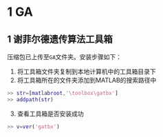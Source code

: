 # 1 GA
## 1 谢菲尔德遗传算法工具箱
压缩包已上传至`GA`文件夹。安装步骤如下：
1. 将工具箱文件夹复制到本地计算机中的工具箱目录下
2. 将工具箱所在的文件夹添加到MATLAB的搜索路径中
```matlab
>> str=[matlabroot,'\toolbox\gatbx'] 
>> addpath(str)
```
3. 查看工具箱是否安装成功 
```matlab
>> v=ver('gatbx')
```
